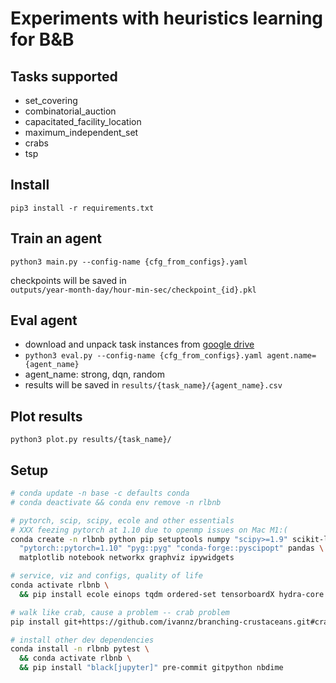 # Experiments with heuristics learning for B&B

## Tasks supported

* set_covering
* combinatorial_auction
* capacitated_facility_location
* maximum_independent_set
* crabs
* tsp

## Install

```pip3 install -r requirements.txt```

## Train an agent

```python3 main.py --config-name {cfg_from_configs}.yaml```  

checkpoints will be saved in  
```outputs/year-month-day/hour-min-sec/checkpoint_{id}.pkl```

## Eval agent

* download and unpack task instances from [google drive](https://drive.google.com/file/d/1TeeTpnfI4XbqeTJKXelzNZiMbLO3c71h/view?usp=share_link)
* ```python3 eval.py --config-name {cfg_from_configs}.yaml agent.name={agent_name}```
* agent_name: strong, dqn, random
* results will be saved in ```results/{task_name}/{agent_name}.csv```

## Plot results

```python3 plot.py results/{task_name}/```

## Setup

```bash
# conda update -n base -c defaults conda
# conda deactivate && conda env remove -n rlbnb

# pytorch, scip, scipy, ecole and other essentials
# XXX feezing pytorch at 1.10 due to openmp issues on Mac M1:(
conda create -n rlbnb python pip setuptools numpy "scipy>=1.9" scikit-learn \
  "pytorch::pytorch=1.10" "pyg::pyg" "conda-forge::pyscipopt" pandas \
  matplotlib notebook networkx graphviz ipywidgets

# service, viz and configs, quality of life
conda activate rlbnb \
  && pip install ecole einops tqdm ordered-set tensorboardX hydra-core omegaconf

# walk like crab, cause a problem -- crab problem
pip install git+https://github.com/ivannz/branching-crustaceans.git#crab-alloc

# install other dev dependencies
conda install -n rlbnb pytest \
  && conda activate rlbnb \
  && pip install "black[jupyter]" pre-commit gitpython nbdime
```
